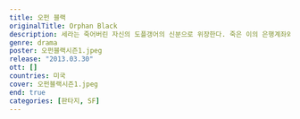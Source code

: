 ```yaml
---
title: 오펀 블랙
originalTitle: Orphan Black
description: 세라는 죽어버린 자신의 도플갱어의 신분으로 위장한다. 죽은 이의 은행계좌와 남자친구까지 모두 소유하며 세라 자신의 삶이 나아지길 희망한다.
genre: drama
poster: 오펀블랙시즌1.jpeg
release: "2013.03.30"
ott: []
countries: 미국
cover: 오펀블랙시즌1.jpeg
end: true
categories: [판타지, SF]
---
```

